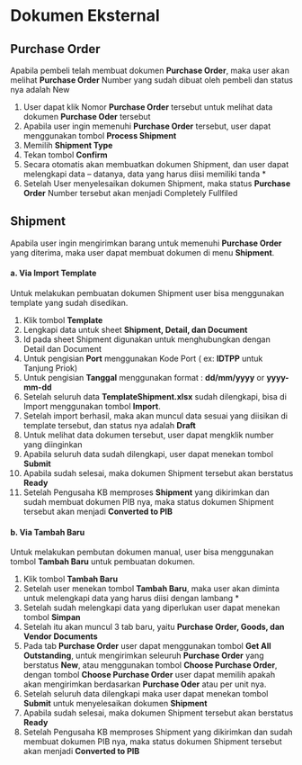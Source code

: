 # Dokumen Eksternal

## Purchase Order
Apabila pembeli telah membuat dokumen **Purchase Order**, maka user akan melihat **Purchase Order** Number yang sudah dibuat oleh pembeli dan status nya adalah New
1.	User dapat klik Nomor **Purchase Order** tersebut untuk melihat data dokumen **Purchase Oder** tersebut
2.	Apabila user ingin memenuhi **Purchase Order** tersebut, user dapat menggunakan tombol **Process Shipment**
3.	Memilih **Shipment Type**
4.	Tekan tombol **Confirm**
5.	Secara otomatis akan membuatkan dokumen Shipment, dan user dapat melengkapi data – datanya, data yang harus diisi memiliki tanda *
6.	Setelah User menyelesaikan dokumen Shipment, maka status **Purchase Order** Number tersebut akan menjadi Completely Fullfiled

## Shipment
Apabila user ingin mengirimkan barang untuk memenuhi **Purchase Order** yang diterima, maka user dapat membuat dokumen di menu **Shipment**.

#### a. Via Import Template
Untuk melakukan pembuatan dokumen Shipment user bisa menggunakan template yang sudah disedikan.

1.	Klik tombol **Template**
2.	Lengkapi data untuk sheet **Shipment, Detail, dan Document**
3.	Id pada sheet Shipment digunakan untuk menghubungkan dengan Detail dan Document
4.	Untuk pengisian **Port** menggunakan Kode Port ( ex: **IDTPP** untuk Tanjung Priok)
5.	Untuk pengisian **Tanggal** menggunakan format : **dd/mm/yyyy** or **yyyy-mm-dd**
6.	Setelah seluruh data **TemplateShipment.xlsx** sudah dilengkapi, bisa di Import menggunakan tombol **Import**.
7.	Setelah import berhasil, maka akan muncul data sesuai yang diisikan di template tersebut, dan status nya adalah **Draft**
8.	Untuk melihat data dokumen tersebut, user dapat mengklik number yang diinginkan
9.	Apabila seluruh data sudah dilengkapi, user dapat menekan tombol **Submit**
10.	Apabila sudah selesai, maka dokumen Shipment tersebut akan berstatus **Ready**
11.	Setelah Pengusaha KB memproses **Shipment** yang dikirimkan dan sudah membuat dokumen PIB nya, maka status dokumen Shipment tersebut akan menjadi **Converted to PIB**

#### b. Via Tambah Baru
Untuk melakukan pembutan dokumen manual, user bisa menggunakan tombol **Tambah Baru** untuk pembuatan dokumen.

1.	Klik tombol **Tambah Baru**
2.	Setelah user menekan tombol **Tambah Baru**, maka user akan diminta untuk melengkapi data yang harus diisi dengan lambang *
3.	Setelah sudah melengkapi data yang diperlukan user dapat menekan tombol **Simpan**
4.	Setelah itu akan muncul 3 tab baru, yaitu **Purchase Order, Goods, dan Vendor Documents**
5.	Pada tab **Purchase Order** user dapat menggunakan tombol **Get All Outstanding**, untuk mengirimkan seleuruh **Purchase Order** yang berstatus **New**, atau menggunakan tombol **Choose Purchase Order**, dengan tombol **Choose Purchase Order** user dapat memilih apakah akan mengirimkan berdasarkan **Purchase Oder** atau per unit nya.
6.	Setelah seluruh data dilengkapi maka user dapat menekan tombol **Submit** untuk menyelesaikan dokumen **Shipment**
7.	Apabila sudah selesai, maka dokumen Shipment tersebut akan berstatus **Ready**
8.	Setelah Pengusaha KB memproses Shipment yang dikirimkan dan sudah membuat dokumen PIB nya, maka status dokumen Shipment tersebut akan menjadi **Converted to PIB**


